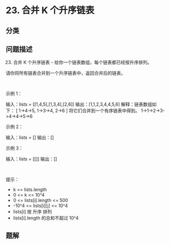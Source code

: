 
# 23. 合并 K 个升序链表

## 分类

## 问题描述 

23. 合并 K 个升序链表 - 给你一个链表数组，每个链表都已经按升序排列。

请你将所有链表合并到一个升序链表中，返回合并后的链表。

 

示例 1：

输入：lists = [[1,4,5],[1,3,4],[2,6]]
输出：[1,1,2,3,4,4,5,6]
解释：链表数组如下：
[
  1->4->5,
  1->3->4,
  2->6
]
将它们合并到一个有序链表中得到。
1->1->2->3->4->4->5->6


示例 2：

输入：lists = []
输出：[]


示例 3：

输入：lists = [[]]
输出：[]


 

提示：

 * k == lists.length
 * 0 <= k <= 10^4
 * 0 <= lists[i].length <= 500
 * -10^4 <= lists[i][j] <= 10^4
 * lists[i] 按 升序 排列
 * lists[i].length 的总和不超过 10^4

## 题解

